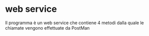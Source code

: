 # web service
Il programma è un web service che contiene 4 metodi dalla quale le chiamate vengono effettuate da PostMan 